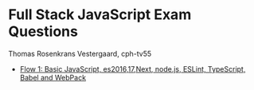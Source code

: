 # Full Stack JavaScript Exam Questions

Thomas Rosenkrans Vestergaard, cph-tv55

- [Flow 1: Basic JavaScript, es2016,17,Next, node.js, ESLint, TypeScript, Babel and WebPack](flow1.md)